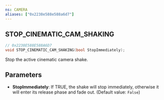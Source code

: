 ```yaml
---
ns: CAMERA
aliases: ["0x2238e588e588a6d7"]
---
```

## STOP_CINEMATIC_CAM_SHAKING

```c
// 0x2238E588E588A6D7
void STOP_CINEMATIC_CAM_SHAKING(bool StopImmediately);
```

Stop the active cinematic camera shake.


## Parameters
* **StopImmediately**: If TRUE, the shake will stop immediately, otherwise it will enter its release phase and fade out. (Default value: `False`)
